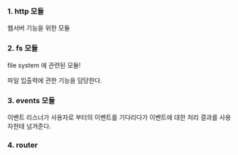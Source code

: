 ### 1. http 모듈

웹서버 기능을 위한 모듈



### 2. fs 모듈

file system 에 관련된 모듈!

파일 입출력에 관한 기능을 담당한다.



### 3. events 모듈

이벤트 리스너가 사용자로 부터의 이벤트를 기다리다가 이벤트에 대한 처리 결과를 사용자한테 넘겨준다.



### 4. router

